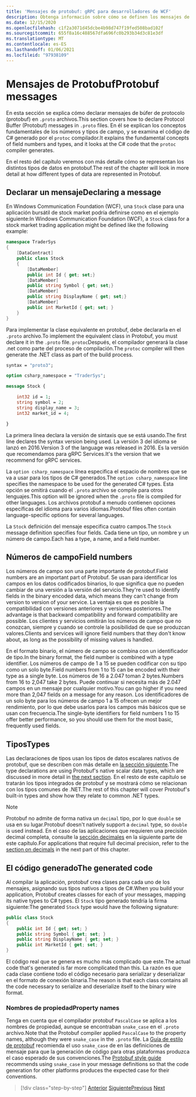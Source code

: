 ```yaml
---
title: 'Mensajes de protobuf: gRPC para desarrolladores de WCF'
description: Obtenga información sobre cómo se definen los mensajes de protobuf en el IDL y se generan en C#.
ms.date: 12/15/2020
ms.openlocfilehash: c1f2a3071d45dcbe4b98d747f19fed508bad102f
ms.sourcegitcommit: 655f8a16c488567dfa696fc0b293b34d3c81e3df
ms.translationtype: MT
ms.contentlocale: es-ES
ms.lasthandoff: 01/06/2021
ms.locfileid: "97938109"
---
```

# <a name="protobuf-messages"></a><span data-ttu-id="2c703-103">Mensajes de Protobuf</span><span class="sxs-lookup"><span data-stu-id="2c703-103">Protobuf messages</span></span>

<span data-ttu-id="2c703-104">En esta sección se explica cómo declarar mensajes de búfer de protocolo (protobuf) en `.proto` archivos.</span><span class="sxs-lookup"><span data-stu-id="2c703-104">This section covers how to declare Protocol Buffer (Protobuf) messages in `.proto` files.</span></span> <span data-ttu-id="2c703-105">En él se explican los conceptos fundamentales de los números y tipos de campo, y se examina el código de C# generado por el `protoc` compilador.</span><span class="sxs-lookup"><span data-stu-id="2c703-105">It explains the fundamental concepts of field numbers and types, and it looks at the C# code that the `protoc` compiler generates.</span></span>

<span data-ttu-id="2c703-106">En el resto del capítulo veremos con más detalle cómo se representan los distintos tipos de datos en protobuf.</span><span class="sxs-lookup"><span data-stu-id="2c703-106">The rest of the chapter will look in more detail at how different types of data are represented in Protobuf.</span></span>

## <a name="declaring-a-message"></a><span data-ttu-id="2c703-107">Declarar un mensaje</span><span class="sxs-lookup"><span data-stu-id="2c703-107">Declaring a message</span></span>

<span data-ttu-id="2c703-108">En Windows Communication Foundation (WCF), una `Stock` clase para una aplicación bursátil de stock market podría definirse como en el ejemplo siguiente:</span><span class="sxs-lookup"><span data-stu-id="2c703-108">In Windows Communication Foundation (WCF), a `Stock` class for a stock market trading application might be defined like the following example:</span></span>

```csharp
namespace TraderSys
{
    [DataContract]
    public class Stock
    {
        [DataMember]
        public int Id { get; set;}
        [DataMember]
        public string Symbol { get; set;}
        [DataMember]
        public string DisplayName { get; set;}
        [DataMember]
        public int MarketId { get; set; }
    }
}
```

<span data-ttu-id="2c703-109">Para implementar la clase equivalente en protobuf, debe declararla en el `.proto` archivo.</span><span class="sxs-lookup"><span data-stu-id="2c703-109">To implement the equivalent class in Protobuf, you must declare it in the `.proto` file.</span></span> <span data-ttu-id="2c703-110">`protoc`Después, el compilador generará la clase .net como parte del proceso de compilación.</span><span class="sxs-lookup"><span data-stu-id="2c703-110">The `protoc` compiler will then generate the .NET class as part of the build process.</span></span>

```protobuf
syntax = "proto3";

option csharp_namespace = "TraderSys";

message Stock {

    int32 id = 1;
    string symbol = 2;
    string display_name = 3;
    int32 market_id = 4;

}  
```

<span data-ttu-id="2c703-111">La primera línea declara la versión de sintaxis que se está usando.</span><span class="sxs-lookup"><span data-stu-id="2c703-111">The first line declares the syntax version being used.</span></span> <span data-ttu-id="2c703-112">La versión 3 del idioma se lanzó en 2016.</span><span class="sxs-lookup"><span data-stu-id="2c703-112">Version 3 of the language was released in 2016.</span></span> <span data-ttu-id="2c703-113">Es la versión que recomendamos para gRPC Services.</span><span class="sxs-lookup"><span data-stu-id="2c703-113">It's the version that we recommend for gRPC services.</span></span>

<span data-ttu-id="2c703-114">La `option csharp_namespace` línea especifica el espacio de nombres que se va a usar para los tipos de C# generados.</span><span class="sxs-lookup"><span data-stu-id="2c703-114">The `option csharp_namespace` line specifies the namespace to be used for the generated C# types.</span></span> <span data-ttu-id="2c703-115">Esta opción se omitirá cuando el `.proto` archivo se compile para otros lenguajes.</span><span class="sxs-lookup"><span data-stu-id="2c703-115">This option will be ignored when the `.proto` file is compiled for other languages.</span></span> <span data-ttu-id="2c703-116">Los archivos protobuf a menudo contienen opciones específicas del idioma para varios idiomas.</span><span class="sxs-lookup"><span data-stu-id="2c703-116">Protobuf files often contain language-specific options for several languages.</span></span>

<span data-ttu-id="2c703-117">La `Stock` definición del mensaje especifica cuatro campos.</span><span class="sxs-lookup"><span data-stu-id="2c703-117">The `Stock` message definition specifies four fields.</span></span> <span data-ttu-id="2c703-118">Cada tiene un tipo, un nombre y un número de campo.</span><span class="sxs-lookup"><span data-stu-id="2c703-118">Each has a type, a name, and a field number.</span></span>

## <a name="field-numbers"></a><span data-ttu-id="2c703-119">Números de campo</span><span class="sxs-lookup"><span data-stu-id="2c703-119">Field numbers</span></span>

<span data-ttu-id="2c703-120">Los números de campo son una parte importante de protobuf.</span><span class="sxs-lookup"><span data-stu-id="2c703-120">Field numbers are an important part of Protobuf.</span></span> <span data-ttu-id="2c703-121">Se usan para identificar los campos en los datos codificados binarios, lo que significa que no pueden cambiar de una versión a la versión del servicio.</span><span class="sxs-lookup"><span data-stu-id="2c703-121">They're used to identify fields in the binary encoded data, which means they can't change from version to version of your service.</span></span> <span data-ttu-id="2c703-122">La ventaja es que es posible la compatibilidad con versiones anteriores y versiones posteriores.</span><span class="sxs-lookup"><span data-stu-id="2c703-122">The advantage is that backward compatibility and forward compatibility are possible.</span></span> <span data-ttu-id="2c703-123">Los clientes y servicios omitirán los números de campo que no conozcan, siempre y cuando se controle la posibilidad de que se produzcan valores.</span><span class="sxs-lookup"><span data-stu-id="2c703-123">Clients and services will ignore field numbers that they don't know about, as long as the possibility of missing values is handled.</span></span>

<span data-ttu-id="2c703-124">En el formato binario, el número de campo se combina con un identificador de tipo.</span><span class="sxs-lookup"><span data-stu-id="2c703-124">In the binary format, the field number is combined with a type identifier.</span></span> <span data-ttu-id="2c703-125">Los números de campo de 1 a 15 se pueden codificar con su tipo como un solo byte.</span><span class="sxs-lookup"><span data-stu-id="2c703-125">Field numbers from 1 to 15 can be encoded with their type as a single byte.</span></span> <span data-ttu-id="2c703-126">Los números de 16 a 2.047 toman 2 bytes.</span><span class="sxs-lookup"><span data-stu-id="2c703-126">Numbers from 16 to 2,047 take 2 bytes.</span></span> <span data-ttu-id="2c703-127">Puede continuar si necesita más de 2.047 campos en un mensaje por cualquier motivo.</span><span class="sxs-lookup"><span data-stu-id="2c703-127">You can go higher if you need more than 2,047 fields on a message for any reason.</span></span> <span data-ttu-id="2c703-128">Los identificadores de un solo byte para los números de campo 1 a 15 ofrecen un mejor rendimiento, por lo que debe usarlos para los campos más básicos que se usan con frecuencia.</span><span class="sxs-lookup"><span data-stu-id="2c703-128">The single-byte identifiers for field numbers 1 to 15 offer better performance, so you should use them for the most basic, frequently used fields.</span></span>

## <a name="types"></a><span data-ttu-id="2c703-129">Tipos</span><span class="sxs-lookup"><span data-stu-id="2c703-129">Types</span></span>

<span data-ttu-id="2c703-130">Las declaraciones de tipos usan los tipos de datos escalares nativos de protobuf, que se describen con más detalle en [la sección siguiente](protobuf-data-types.md).</span><span class="sxs-lookup"><span data-stu-id="2c703-130">The type declarations are using Protobuf's native scalar data types, which are discussed in more detail in [the next section](protobuf-data-types.md).</span></span> <span data-ttu-id="2c703-131">En el resto de este capítulo se tratarán los tipos integrados de protobuf y se mostrará cómo se relacionan con los tipos comunes de .NET.</span><span class="sxs-lookup"><span data-stu-id="2c703-131">The rest of this chapter will cover Protobuf's built-in types and show how they relate to common .NET types.</span></span>

> [!NOTE]
> <span data-ttu-id="2c703-132">Protobuf no admite de forma nativa un `decimal` tipo, por lo que `double` se usa en su lugar.</span><span class="sxs-lookup"><span data-stu-id="2c703-132">Protobuf doesn't natively support a `decimal` type, so `double` is used instead.</span></span> <span data-ttu-id="2c703-133">En el caso de las aplicaciones que requieren una precisión decimal completa, consulte la [sección decimales](protobuf-data-types.md#decimals) en la siguiente parte de este capítulo.</span><span class="sxs-lookup"><span data-stu-id="2c703-133">For applications that require full decimal precision, refer to the [section on decimals](protobuf-data-types.md#decimals) in the next part of this chapter.</span></span>

## <a name="the-generated-code"></a><span data-ttu-id="2c703-134">El código generado</span><span class="sxs-lookup"><span data-stu-id="2c703-134">The generated code</span></span>

<span data-ttu-id="2c703-135">Al compilar la aplicación, protobuf crea clases para cada uno de los mensajes, asignando sus tipos nativos a tipos de C#.</span><span class="sxs-lookup"><span data-stu-id="2c703-135">When you build your application, Protobuf creates classes for each of your messages, mapping its native types to C# types.</span></span> <span data-ttu-id="2c703-136">El `Stock` tipo generado tendría la firma siguiente:</span><span class="sxs-lookup"><span data-stu-id="2c703-136">The generated `Stock` type would have the following signature:</span></span>

```csharp
public class Stock
{
    public int Id { get; set; }
    public string Symbol { get; set; }
    public string DisplayName { get; set; }
    public int MarketId { get; set; }
}
```

<span data-ttu-id="2c703-137">El código real que se genera es mucho más complicado que este.</span><span class="sxs-lookup"><span data-stu-id="2c703-137">The actual code that's generated is far more complicated than this.</span></span> <span data-ttu-id="2c703-138">La razón es que cada clase contiene todo el código necesario para serializar y deserializar en el formato de conexión binaria.</span><span class="sxs-lookup"><span data-stu-id="2c703-138">The reason is that each class contains all the code necessary to serialize and deserialize itself to the binary wire format.</span></span>

### <a name="property-names"></a><span data-ttu-id="2c703-139">Nombres de propiedad</span><span class="sxs-lookup"><span data-stu-id="2c703-139">Property names</span></span>

<span data-ttu-id="2c703-140">Tenga en cuenta que el compilador protobuf `PascalCase` se aplica a los nombres de propiedad, aunque se encontraban `snake_case` en el `.proto` archivo.</span><span class="sxs-lookup"><span data-stu-id="2c703-140">Note that the Protobuf compiler applied `PascalCase` to the property names, although they were `snake_case` in the `.proto` file.</span></span> <span data-ttu-id="2c703-141">La [Guía de estilo de protobuf](https://developers.google.com/protocol-buffers/docs/style) recomienda el uso `snake_case` de en las definiciones de mensaje para que la generación de código para otras plataformas produzca el caso esperado de sus convenciones.</span><span class="sxs-lookup"><span data-stu-id="2c703-141">The [Protobuf style guide](https://developers.google.com/protocol-buffers/docs/style) recommends using `snake_case` in your message definitions so that the code generation for other platforms produces the expected case for their conventions.</span></span>

>[!div class="step-by-step"]
><span data-ttu-id="2c703-142">[Anterior](protocol-buffers.md)
>[Siguiente](protobuf-data-types.md)</span><span class="sxs-lookup"><span data-stu-id="2c703-142">[Previous](protocol-buffers.md)
[Next](protobuf-data-types.md)</span></span>
